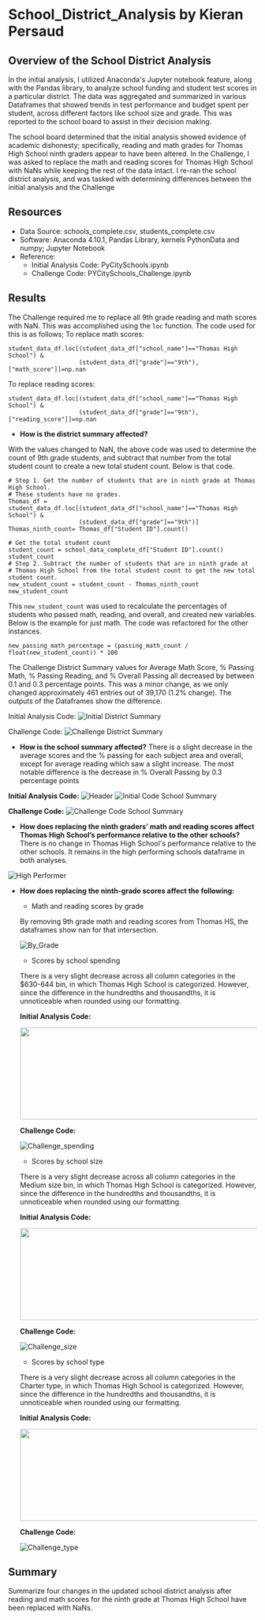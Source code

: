 # School_District_Analysis by Kieran Persaud

## Overview of the School District Analysis
In the initial analysis, I utilized Anaconda's Jupyter notebook feature, along with the Pandas library, to analyze school funding and student test scores in a particular district. The data was aggregated and summarized in various Dataframes that showed trends in test performance and budget spent per student, across different factors like school size and grade. This was reported to the school board to assist in their decision making.

The school board determined that the initial analysis showed evidence of academic dishonesty; specifically, reading and math grades for Thomas High School ninth graders appear to have been altered. In the Challenge, I was asked to replace the math and reading scores for Thomas High School with NaNs while keeping the rest of the data intact. I re-ran the school district analysis, and was tasked with determining differences between the initial analysis and the Challenge

## Resources
- Data Source: schools_complete.csv, students_complete.csv
- Software: Anaconda 4.10.1, Pandas Library, kernels PythonData and numpy; Jupyter Notebook
- Reference:
  - Initial Analysis Code: PyCitySchools.ipynb
  - Challenge Code: PYCitySchools_Challenge.ipynb

## Results
The Challenge required me to replace all 9th grade reading and math scores with NaN. This was accomplished using the ```loc``` function. The code used for this is as follows;
To replace math scores:
```
student_data_df.loc[(student_data_df["school_name"]=="Thomas High School") & 
                    (student_data_df["grade"]=="9th"),["math_score"]]=np.nan
```
To replace reading scores:
```
student_data_df.loc[(student_data_df["school_name"]=="Thomas High School") & 
                    (student_data_df["grade"]=="9th"),["reading_score"]]=np.nan
```
- **How is the district summary affected?**

With the values changed to NaN, the above code was used to determine the count of 9th grade students, and subtract that number from the total student count to create a new     total student count. Below is that code.
```
# Step 1. Get the number of students that are in ninth grade at Thomas High School.
# These students have no grades. 
Thomas_df = student_data_df.loc[(student_data_df["school_name"]=="Thomas High School") & 
                    (student_data_df["grade"]=="9th")]
Thomas_ninth_count= Thomas_df["Student ID"].count()

# Get the total student count 
student_count = school_data_complete_df["Student ID"].count()
student_count
# Step 2. Subtract the number of students that are in ninth grade at 
# Thomas High School from the total student count to get the new total student count.
new_student_count = student_count - Thomas_ninth_count
new_student_count
```
This ```new_student_count``` was used to recalculate the percentages of students who passed math, reading, and overall, and created new variables. Below is the example for just math. The code was refactored for the other instances.
```
new_passing_math_percentage = (passing_math_count / float(new_student_count)) * 100
```
The Challenge District Summary values for Average Math Score, % Passing Math, % Passing Reading, and % Overall Passing all decreased by between 0.1 and 0.3 percentage points. This was a minor change, as we only changed approximately 461 entries out of 39,170 (1.2% change). The outputs of the Dataframes show the difference.

Initial Analysis Code:
![Initial District Summary](https://user-images.githubusercontent.com/84286467/125217730-605f6f80-e28f-11eb-8809-ccced975a522.PNG)

Challenge Code:
![Challenge District Summary](https://user-images.githubusercontent.com/84286467/125217747-6b1a0480-e28f-11eb-863e-aa5a97e107b5.PNG)



- **How is the school summary affected?**
There is a slight decrease in the average scores and the % passing for each subject area and overall, except for average reading which saw a slight increase. The most notable difference is the decrease in % Overall Passing by 0.3 percentage points

**Initial Analysis Code:**
![Header](https://user-images.githubusercontent.com/84286467/125217848-a9afbf00-e28f-11eb-8f96-0cff1978b481.PNG)
![Initial Code School Summary](https://user-images.githubusercontent.com/84286467/125217793-89800000-e28f-11eb-818c-c9a7e53d3ff9.PNG)

**Challenge Code:**
![Challenge Code School Summary](https://user-images.githubusercontent.com/84286467/125217800-8f75e100-e28f-11eb-9537-f8cfe326dc4d.PNG)

- **How does replacing the ninth graders’ math and reading scores affect Thomas High School’s performance relative to the other schools?**
There is no change in Thomas High School's performance relative to the other schools. It remains in the high performing schools dataframe in both analyses.

![High Performer](https://user-images.githubusercontent.com/84286467/125218075-1fb42600-e290-11eb-8b7b-de2241181de4.PNG)

- **How does replacing the ninth-grade scores affect the following:**
  - Math and reading scores by grade
  
  By removing 9th grade math and reading scores from Thomas HS, the dataframes show nan for that intersection.
  
  ![By_Grade](https://user-images.githubusercontent.com/84286467/125218082-26db3400-e290-11eb-838e-0f5e42d80b9b.PNG)

  - Scores by school spending
  
  There is a very slight decrease across all column categories in the $630-644 bin, in which Thomas High School is categorized. However, since the difference in the hundredths and thousandths, it is unnoticeable when rounded using our formatting.
  
  **Initial Analysis Code:**
  
  <img src="https://user-images.githubusercontent.com/84286467/125218134-4a05e380-e290-11eb-84e1-62ab583757b6.PNG" width="810" height="186">

  **Challenge Code:**
  
  ![Challenge_spending](https://user-images.githubusercontent.com/84286467/125218787-9e5d9300-e291-11eb-93b2-56655a660563.PNG)
  
  - Scores by school size
  
  There is a very slight decrease across all column categories in the Medium size bin, in which Thomas High School is categorized. However, since the difference in the     hundredths and thousandths, it is unnoticeable when rounded using our formatting.
  
  **Initial Analysis Code:**
  
  <img src="https://user-images.githubusercontent.com/84286467/125218884-d1a02200-e291-11eb-8050-59751887f56f.PNG" width="810" height="186">

  **Challenge Code:**
  
  ![Challenge_size](https://user-images.githubusercontent.com/84286467/125218935-f6949500-e291-11eb-8794-01c6cf26954d.PNG)

  - Scores by school type
  
  There is a very slight decrease across all column categories in the Charter type, in which Thomas High School is categorized. However, since the difference in the     hundredths and thousandths, it is unnoticeable when rounded using our formatting.
  
  **Initial Analysis Code:**
  
  <img src="https://user-images.githubusercontent.com/84286467/125219056-26dc3380-e292-11eb-8b96-f0dbec0dee62.PNG" width="810" height="186">
  
  **Challenge Code:**
  
  ![Challenge_type](https://user-images.githubusercontent.com/84286467/125219134-4f642d80-e292-11eb-8fd5-9cd5ea73799e.PNG)

  
## Summary 
Summarize four changes in the updated school district analysis after reading and math scores 
for the ninth grade at Thomas High School have been replaced with NaNs.
